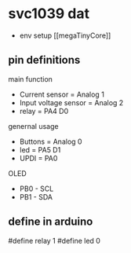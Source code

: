 

# svc1039 dat

- env setup [[megaTinyCore]]



## pin definitions 

main function 
- Current sensor = Analog 1 
- Input voltage sensor = Analog 2
- relay = PA4 D0

genernal usage 
- Buttons = Analog 0 
- led = PA5 D1
- UPDI = PA0


OLED 
- PB0 - SCL
- PB1 - SDA



## define in arduino 

#define relay 1
#define led 0 